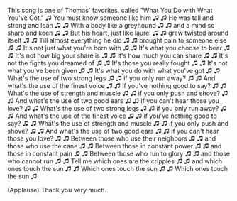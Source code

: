 
This song is one of Thomas&#39; favorites,
called &quot;What You Do with What You&#39;ve Got.&quot;
♫ You must know someone like him ♫
♫ He was tall and strong and lean ♫
♫ With a body like a greyhound ♫
♫ and a mind so sharp and keen ♫
♫ But his heart, just like laurel ♫
♫ grew twisted around itself ♫
♫ Till almost everything he did ♫
♫ brought pain to someone else ♫
♫ It&#39;s not just what you&#39;re born with ♫
♫ It&#39;s what you choose to bear ♫
♫ It&#39;s not how big your share is ♫
♫ It&#39;s how much you can share ♫
♫ It&#39;s not the fights you dreamed of ♫
♫ It&#39;s those you really fought ♫
♫ It&#39;s not what you&#39;ve been given ♫
♫ It&#39;s what you do with what you&#39;ve got ♫
♫ What&#39;s the use of two strong legs ♫
♫ if you only run away? ♫
♫ And what&#39;s the use of the finest voice ♫
♫ if you&#39;ve nothing good to say? ♫
♫ What&#39;s the use of strength and muscle ♫
♫ if you only push and shove? ♫
♫ And what&#39;s the use of two good ears ♫
♫ if you can&#39;t hear those you love? ♫
♫ What&#39;s the use of two strong legs ♫
♫ if you only run away? ♫
♫ And what&#39;s the use of the finest voice ♫
♫ if you&#39;ve nothing good to say? ♫
♫ What&#39;s the use of strength and muscle ♫
♫ if you only push and shove? ♫
♫ And what&#39;s the use of two good ears ♫
♫ if you can&#39;t hear those you love? ♫
♫ Between those who use their neighbors ♫
♫ and those who use the cane ♫
♫ Between those in constant power ♫
♫ and those in constant pain ♫
♫ Between those who run to glory ♫
♫ and those who cannot run ♫
♫ Tell me which ones are the cripples ♫
♫ and which ones touch the sun ♫
♫ Which ones touch the sun ♫
♫ Which ones touch the sun ♫

(Applause)
 Thank you very much.
